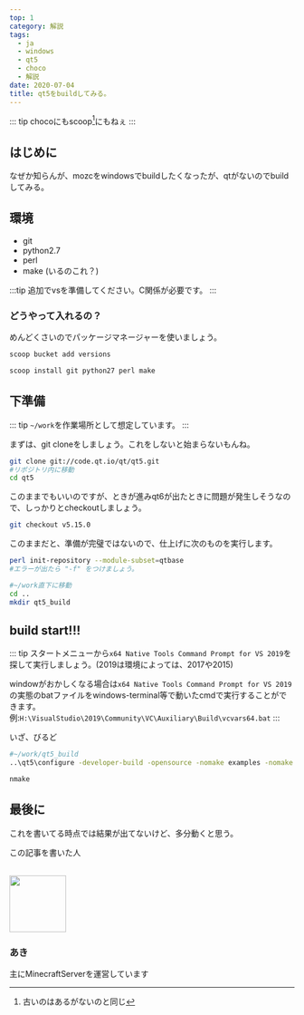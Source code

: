 ```yaml
---
top: 1
category: 解説
tags:
  - ja
  - windows
  - qt5
  - choco
  - 解説
date: 2020-07-04
title: qt5をbuildしてみる。
---
```


<!-- markdownlint-disable MD033 -->

<!-- more -->

::: tip
chocoにもscoop[^0]にもねぇ
:::

[^0]: 古いのはあるがないのと同じ

<TOC />

## はじめに

なぜか知らんが、mozcをwindowsでbuildしたくなったが、qtがないのでbuildしてみる。

## 環境

- git
- python2.7
- perl
- make (いるのこれ？)

:::tip
追加でvsを準備してください。C関係が必要です。
:::

### どうやって入れるの？

めんどくさいのでパッケージマネージャーを使いましょう。

``` powershell
scoop bucket add versions

scoop install git python27 perl make
```

## 下準備

::: tip
``~/work``を作業場所として想定しています。
:::

まずは、git cloneをしましょう。これをしないと始まらないもんね。

```bash
git clone git://code.qt.io/qt/qt5.git
#リポジトリ内に移動
cd qt5
```

このままでもいいのですが、ときが進みqt6が出たときに問題が発生しそうなので、しっかりとcheckoutしましょう。

```bash
git checkout v5.15.0
```

このままだと、準備が完璧ではないので、仕上げに次のものを実行します。

```bash
perl init-repository --module-subset=qtbase
#エラーが出たら "-f" をつけましょう。

#~/work直下に移動
cd ..
mkdir qt5_build
```

## build start!!!

::: tip
スタートメニューから``x64 Native Tools Command Prompt for VS 2019``を探して実行しましょう。(2019は環境によっては、2017や2015)

windowがおかしくなる場合は``x64 Native Tools Command Prompt for VS 2019``の実態のbatファイルをwindows-terminal等で動いたcmdで実行することができます。
例:``H:\VisualStudio\2019\Community\VC\Auxiliary\Build\vcvars64.bat``
:::

いざ、びるど

```bash
#~/work/qt5_build
..\qt5\configure -developer-build -opensource -nomake examples -nomake tests

nmake
```

## 最後に

これを書いてる時点では結果が出てないけど、多分動くと思う。

<div class="auther-grid">
  <article class="auther-side">
    <div class="auther-line">
        <div class="balloon1">
          <p>この記事を書いた人</p>
        </div>
        <br>
        <img
        class="auther-icon"
        src="https://repo.akarinext.org/assets/image/icon/aki-icon.png"
        width="100"
        height="100"
        />
          <h3>あき</h3>
    </div>
  </article>
  <section class="auther-main">
    <div class="auther-main">
      主にMinecraftServerを運営しています
    </div>
  </section>
</div>

